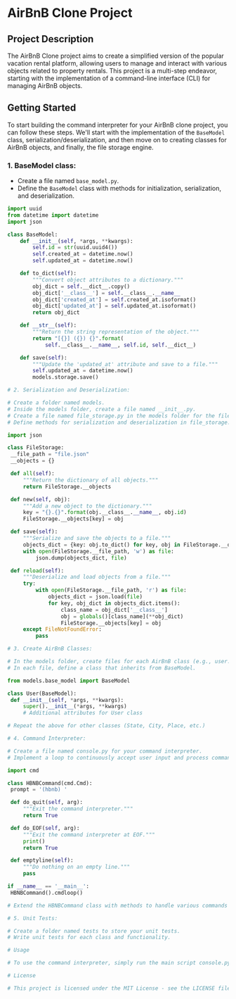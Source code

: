 # AirBnB Clone Project

## Project Description

The AirBnB Clone project aims to create a simplified version of the popular vacation rental platform, allowing users to manage and interact with various objects related to property rentals. This project is a multi-step endeavor, starting with the implementation of a command-line interface (CLI) for managing AirBnB objects.

## Getting Started

To start building the command interpreter for your AirBnB clone project, you can follow these steps. We'll start with the implementation of the `BaseModel` class, serialization/deserialization, and then move on to creating classes for AirBnB objects, and finally, the file storage engine.

### 1. BaseModel class:
   - Create a file named `base_model.py`.
   - Define the `BaseModel` class with methods for initialization, serialization, and deserialization.
   ```python
   import uuid
   from datetime import datetime
   import json

   class BaseModel:
       def __init__(self, *args, **kwargs):
           self.id = str(uuid.uuid4())
           self.created_at = datetime.now()
           self.updated_at = datetime.now()

       def to_dict(self):
           """Convert object attributes to a dictionary."""
           obj_dict = self.__dict__.copy()
           obj_dict['__class__'] = self.__class__.__name__
           obj_dict['created_at'] = self.created_at.isoformat()
           obj_dict['updated_at'] = self.updated_at.isoformat()
           return obj_dict

       def __str__(self):
           """Return the string representation of the object."""
           return "[{}] ({}) {}".format(
               self.__class__.__name__, self.id, self.__dict__)

       def save(self):
           """Update the 'updated_at' attribute and save to a file."""
           self.updated_at = datetime.now()
           models.storage.save()

# 2. Serialization and Deserialization:

# Create a folder named models.
# Inside the models folder, create a file named __init__.py.
# Create a file named file_storage.py in the models folder for the file storage engine.
# Define methods for serialization and deserialization in file_storage.py.

import json

class FileStorage:
    __file_path = "file.json"
    __objects = {}

    def all(self):
        """Return the dictionary of all objects."""
        return FileStorage.__objects

    def new(self, obj):
        """Add a new object to the dictionary."""
        key = "{}.{}".format(obj.__class__.__name__, obj.id)
        FileStorage.__objects[key] = obj

    def save(self):
        """Serialize and save the objects to a file."""
        objects_dict = {key: obj.to_dict() for key, obj in FileStorage.__objects.items()}
        with open(FileStorage.__file_path, 'w') as file:
            json.dump(objects_dict, file)

    def reload(self):
        """Deserialize and load objects from a file."""
        try:
            with open(FileStorage.__file_path, 'r') as file:
                objects_dict = json.load(file)
                for key, obj_dict in objects_dict.items():
                    class_name = obj_dict['__class__']
                    obj = globals()[class_name](**obj_dict)
                    FileStorage.__objects[key] = obj
        except FileNotFoundError:
            pass

# 3. Create AirBnB Classes:

# In the models folder, create files for each AirBnB class (e.g., user.py, state.py, city.py, place.py).
# In each file, define a class that inherits from BaseModel.

from models.base_model import BaseModel

class User(BaseModel):
    def __init__(self, *args, **kwargs):
        super().__init__(*args, **kwargs)
        # Additional attributes for User class

# Repeat the above for other classes (State, City, Place, etc.)

# 4. Command Interpreter:

# Create a file named console.py for your command interpreter.
# Implement a loop to continuously accept user input and process commands.

import cmd

class HBNBCommand(cmd.Cmd):
    prompt = '(hbnb) '

    def do_quit(self, arg):
        """Exit the command interpreter."""
        return True

    def do_EOF(self, arg):
        """Exit the command interpreter at EOF."""
        print()
        return True

    def emptyline(self):
        """Do nothing on an empty line."""
        pass

if __name__ == '__main__':
    HBNBCommand().cmdloop()

# Extend the HBNBCommand class with methods to handle various commands like create, show, destroy, update, etc.

# 5. Unit Tests:

# Create a folder named tests to store your unit tests.
# Write unit tests for each class and functionality.

# Usage

# To use the command interpreter, simply run the main script console.py. This will initiate the CLI, allowing users to input commands and manage objects within the Airbnb clone.

# License

# This project is licensed under the MIT License - see the LICENSE file for details
